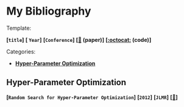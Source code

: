 # My Bibliography

Template:

**[`title`]**
**[ `Year`]**
**[`Conference`]**
**[[:memo:](https://arxiv.org/) (paper)]**
**[[:octocat:](https://github.com/) (code)]**



Categories:

- [**Hyper-Parameter Optimization**](#Hyper-Parameter-Optimization)





## Hyper-Parameter Optimization

**[`Random Search for Hyper-Parameter Optimization`]**
**[`2012`]**
**[`JLMR`]**
**[[:memo:](http://www.jmlr.org/papers/volume13/bergstra12a/bergstra12a.pdf)]**

